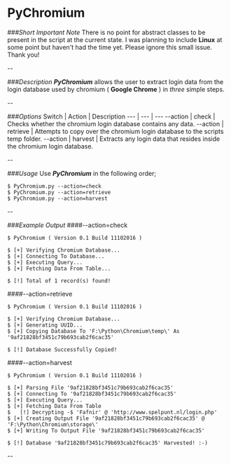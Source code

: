 # PyChromium

###*Short Important Note*
There is no point for abstract classes to be present in the script at the current state. I was planning to include **Linux** at some point but haven't had the time yet. Please ignore this small issue. Thank you!

--

###*Description*
***PyChromium*** allows the user to extract login data from the login database used by chromium ( **Google Chrome** ) in *three* simple steps.

--

###*Options*
Switch | Action | Description
--- | --- | ---
--action | check | Checks whether the chromium login database contains any data.
--action | retrieve | Attempts to copy over the chromium login database to the scripts temp folder.
--action | harvest | Extracts any login data that resides inside the chromium login database.

--

###*Usage*
Use ***PyChromium*** in the following order;
```
$ PyChromium.py --action=check
$ PyChromium.py --action=retrieve
$ PyChromium.py --action=harvest
```

--

###*Example Output*
####--action=check
```
$ PyChromium ( Version 0.1 Build 11102016 )

$ [+] Verifying Chromium Database...
$ [+] Connecting To Database...
$ [+] Executing Query...
$ [+] Fetching Data From Table...

$ [!] Total of 1 record(s) found!
```

####--action=retrieve
```
$ PyChromium ( Version 0.1 Build 11102016 )

$ [+] Verifying Chromium Database...
$ [+] Generating UUID...
$ [+] Copying Database To 'F:\Python\Chromium\temp\' As '9af21828bf3451c79b693cab2f6cac35'

$ [!] Database Successfully Copied!
```

####--action=harvest
```
$ PyChromium ( Version 0.1 Build 11102016 )

$ [+] Parsing File '9af21828bf3451c79b693cab2f6cac35'
$ [+] Connecting To '9af21828bf3451c79b693cab2f6cac35'
$ [+] Executing Query...
$ [+] Fetching Data From Table
$   [!] Decrypting -$ 'Fafnir' @ 'http://www.spelpunt.nl/login.php'
$ [+] Creating Output File '9af21828bf3451c79b693cab2f6cac35' @ 'F:\Python\Chromium\storage\'
$ [+] Writing To Output File '9af21828bf3451c79b693cab2f6cac35'

$ [!] Database '9af21828bf3451c79b693cab2f6cac35' Harvested! :-)
```

--
